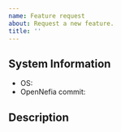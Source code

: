 ```yaml
---
name: Feature request
about: Request a new feature.
title: ''
---
```


## System Information
  - OS:
  - OpenNefia commit:

## Description
